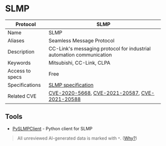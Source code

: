 # SLMP

| Protocol | SLMP |
|---|---|
| Name | SLMP |
| Aliases | Seamless Message Protocol |
| Description | CC-Link's messaging protocol for industrial automation communication |
| Keywords | Mitsubishi, CC-Link, CLPA |
| Access to specs | Free |
| Specifications | [SLMP specification](https://www.cc-link.org/en/downloads/nonmembers/form.html) |
| Related CVE | [CVE-2020-5668](https://nvd.nist.gov/vuln/detail/CVE-2020-5668), [CVE-2021-20587](https://nvd.nist.gov/vuln/detail/CVE-2021-20587), [CVE-2021-20588](https://nvd.nist.gov/vuln/detail/CVE-2021-20588) |

## Tools
- [PySLMPClient](https://github.com/masahase0117/PySLMPClient) - Python client for SLMP

> All unreviewed AI-generated data is marked with `*`. ([Why?](../srcs/README.md#note-on-ai-generated-content))
